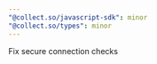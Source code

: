 ```yaml
---
"@collect.so/javascript-sdk": minor
"@collect.so/types": minor
---
```


Fix secure connection checks
